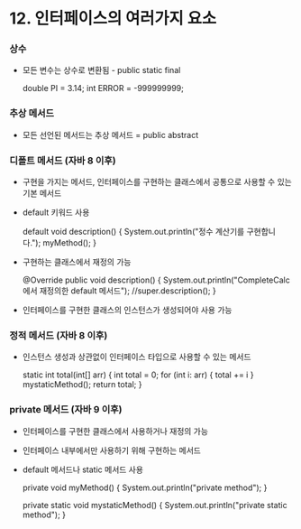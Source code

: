 # 12. 인터페이스의 여러가지 요소

### 상수
* 모든 변수는 상수로 변환됨 - public static final


    double PI = 3.14;
    int ERROR = -999999999;

### 추상 메서드
* 모든 선언된 메서드는 추상 메서드 = public abstract

### 디폴트 메서드 (자바 8 이후)
* 구현을 가지는 메서드, 인터페이스를 구현하는 클래스에서 공통으로 사용할 수 있는 기본 메서드
* default 키워드 사용


    default void description() {
        System.out.println("정수 계산기를 구현합니다.");
        myMethod();
    }

* 구현하는 클래스에서 재정의 가능


    @Override
    public void description() {
        System.out.println("CompleteCalc에서 재정의한 default 메서드");
        //super.description();
    }

* 인터페이스를 구현한 클래스의 인스턴스가 생성되어야 사용 가능

### 정적 메서드 (자바 8 이후)
* 인스턴스 생성과 상관없이 인터페이스 타입으로 사용할 수 있는 메서드

    
    static int total(int[] arr) {
        int total = 0;
        for (int i: arr) {
            total += i
        }
        mystaticMethod();
        return total;
    }

### private 메서드 (자바 9 이후)
* 인터페이스를 구현한 클래스에서 사용하거나 재정의 가능
* 인터페이스 내부에서만 사용하기 위해 구현하는 메서드
* default 메서드나 static 메서드 사용

    
    private void myMethod() {
        System.out.println("private method");
    }

    private static void mystaticMethod() {
        System.out.println("private static method");
    }